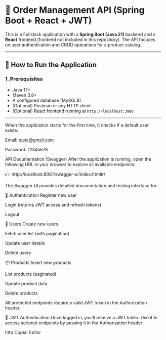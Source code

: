 

# 🛒 Order Management API (Spring Boot + React + JWT)

This is a Fullstack application with a **Spring Boot (Java 21)** backend and a **React** frontend (frontend not included in this repository). The API focuses on user authentication and CRUD operations for a product catalog.

---

## 🚀 How to Run the Application

### 1. Prerequisites
- Java 17+
- Maven 3.8+
- A configured database (MySQL8)
- (Optional) Postman or any HTTP client
- (Optional) React frontend running at `http://localhost:3000`

---
When the application starts for the first time, it checks if a default user exists:

Email: teste@gmail.com

Password: 12345678

 API Documentation (Swagger)
After the application is running, open the following URL in your browser to explore all available endpoints:

👉 http://localhost:8081/swagger-ui/index.html#/

The Swagger UI provides detailed documentation and testing interface for:

🔐 Authentication
Register new user

Login (returns JWT access and refresh tokens)

Logout

👥 Users
Create new users

Fetch user list (with pagination)

Update user details

Delete users

📦 Products
Insert new products

List products (paginated)

Update product data

Delete products

All protected endpoints require a valid JWT token in the Authorization header.

🔐 JWT Authentication
Once logged in, you'll receive a JWT token. Use it to access secured endpoints by passing it in the Authorization header:

http
Copiar
Editar
